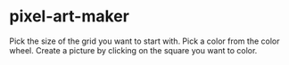 # pixel-art-maker

Pick the size of the grid you want to start with. 
Pick a color from the color wheel.
Create a picture by clicking on the square you want to color.
